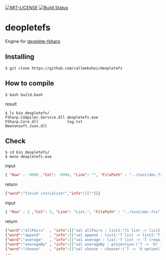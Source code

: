[![MIT-LICENSE](http://img.shields.io/badge/license-MIT-blue.svg?style=flat)](https://github.com/callmekohei/deopletefs/blob/master/LICENSE)
[![Build Status](https://travis-ci.org/callmekohei/deopletefs.svg?branch=master)](https://travis-ci.org/callmekohei/deopletefs)


# deopletefs


Engine for [deoplete-fsharp](https://github.com/callmekohei/deoplete-fsharp)





## Installing

```
$ git clone https://github.com/callmekohei/deopletefs
```

## How to compile
```shell
$ bash build.bash
```
result
```shell
$ ls bin_deopletefs/
FSharp.Compiler.Service.dll deopletefs.exe
FSharp.Core.dll             log.txt
Newtonsoft.Json.dll
```


## Check
```shell
$ cd bin_deopletefs/
$ mono deopletefs.exe 
```
input
```json
{ "Row" : -9999 ,"Col": -9999, "Line": "", "FilePath" : "../test/abc.fsx", "Source" : "", "Init":"dummy_init"}
```
return
```json
{"word":"finish initialize!","info":[[""]]}
```
input
```json
{ "Row" : 1 ,"Col": 5, "Line": "List.", "FilePath" : "../test/abc.fsx", "Source" : "", "Init":"false"}
```
return
```json
{"word":"allPairs"  , "info":[["val allPairs : list1:'T1 list -> list2:'T2 list -> ('T1 * 'T2) list"]]}
{"word":"append"    , "info":[["val append : list1:'T list -> list2:'T list -> 'T list"]]}
{"word":"average"   , "info":[["val average : list:'T list -> 'T (requires member ( + ) and member DivideByInt and member get_Zero)"]]}
{"word":"averageBy" , "info":[["val averageBy : projection:('T -> 'U) -> list:'T list -> 'U (requires member ( + ) and member DivideByInt and member get_Zero)"]]}
{"word":"choose"    , "info":[["val choose : chooser:('T -> 'U option) -> list:'T list -> 'U list"]]}
...
```



